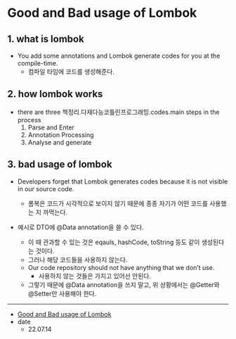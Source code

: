 # Good and Bad usage of Lombok

## 1. what is lombok

* You add some annotations and Lombok generate codes for you at the compile-time.
  * 컴파일 타임에 코드를 생성해준다.

## 2. how lombok works

* there are three 책정리.다재다능코틀린프로그래밍.codes.main steps in the process
  1. Parse and Enter
  2. Annotation Processing
  3. Analyse and generate

## 3. bad usage of lombok

* Developers forget that Lombok generates codes because it is not visible in our source code.
  * 롬복은 코드가 시각적으로 보이지 않기 때문에 종종 자기가 어떤 코드를 사용했는 지 까먹는다.

* 예시로 DTO에 @Data annotation을 쓸 수 있다.
  * 이 때 관과할 수 있는 것은 eqauls, hashCode, toString 등도 같이 생성된다는 것이다.
  * 그러나 해당 코드들을 사용하지 않는다.
  * Our code repository should not have anything that we don’t use.
    * 사용하지 않는 것들은 가지고 있어선 안된다.
  * 그렇기 때문에 @Data annotation을 쓰지 말고, 위 상황에서는 @Getter와 @Setter만 사용해야 한다.

<hr/>

* [Good and Bad usage of Lombok](https://medium.com/geekculture/good-and-bad-usage-of-lombok-8c8f70874a93)
* date
  * 22.07.14

